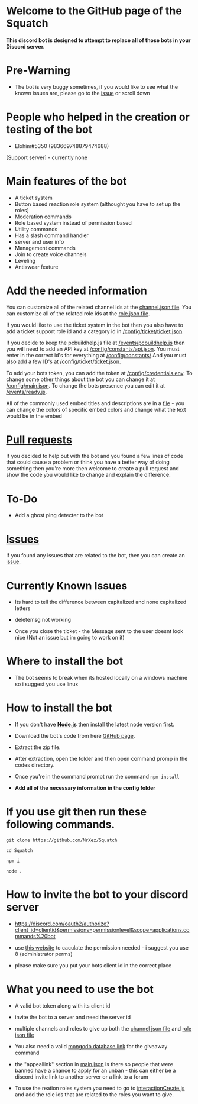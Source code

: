 # Welcome to the GitHub page of the Squatch
#### This discord bot is designed to attempt to replace all of those bots in your Discord server.


# Pre-Warning
* The bot is very buggy sometimes, if you would like to see what the known issues are, please go to the [issue](https://github.com/TheGreatElohim/Squatch/issues) or scroll down


# People who helped in the creation or testing of the bot
* Elohim#5350 (983669748879474688)


[Support server] - currently none

# Main features of the bot
* A ticket system
* Button based reaction role system (althought you have to set up the roles)
* Moderation commands
* Role based system instead of permission based
* Utility commands
* Has a slash command handler
* server and user info
* Management commands
* Join to create voice channels
* Leveling
* Antiswear feature




# Add the needed information
You can customize all of the related channel ids at the [channel.json file](https://github.com/TheGreatElohim/Squatch/blob/main/config/constants/channel.json).
You can customize all of the related role ids at the [role.json file](https://github.com/TheGreatElohim/Squatch/blob/main/config/constants/roles.json).

If you would like to use the ticket system in the bot then you also have to add a ticket support role id and a category id in [/config/ticket/ticket.json](https://github.com/TheGreatElohim/Squatch/tree/main/config/ticket/ticket.json)

If you decide to keep the pcbuildhelp.js file at [/events/pcbuildhelp.js](https://github.com/TheGreatElohim/Squatch/tree/main/events/pcbuildhelp.js) then you will need to add an API key at [/config/constants/api.json](https://github.com/TheGreatElohim/Squatch/blob/main/config/constants/api.json). You must enter in the correct id's for everything at [/config/constants/](https://github.com/TheGreatElohim/Squatch/tree/main/config/constants) And you must also add a few ID's at [/config/ticket/ticket.json](https://github.com/TheGreatElohim/Squatch/tree/main/config/ticket/ticket.json).

To add your bots token, you can add the token at [/config/credentials.env](https://github.com/TheGreatElohim/Squatch/blob/main/config/credentials.env). To change some other things about the bot you can change it at [/config/main.json](https://github.com/TheGreatElohim/Squatch/blob/main/config/main.json). To change the bots presence you can edit it at [/events/ready.js](https://github.com/TheGreatElohim/Squatch/blob/main/events/ready.js).


All of the commonly used embed titles and descriptions are in a [file](https://github.com/TheGreatElohim/Squatch/tree/main/config/embed/embedMSG.json) - you can change the colors of specific embed colors and change what the text would be in the embed




# [Pull requests](https://github.com/TheGreatElohim/Squatch/pulls)
If you decided to help out with the bot and you found a few lines of code that could cause a problem or think you have a better way of doing something then you're more then welcome to create a pull request and show the code you would like to change and explain the difference.



# To-Do

* Add a ghost ping detecter to the bot 



# [Issues](https://github.com/TheGreatElohim/Squatch/issues)

If you found any issues that are related to the bot, then you can create an [issue](https://github.com/TheGreatElohim/Squatch/issues).


# Currently Known Issues

* Its hard to tell the difference between capitalized and none capitalized letters 

* deletemsg not working

* Once you close the ticket - the Message sent to the user doesnt look nice (Not an issue but im going to work on it)



# Where to install the bot

* The bot seems to break when its hosted locally on a windows machine so i suggest you use linux 


# How to install the bot

* If you don't have [**Node.js**](https://nodejs.org/en/) then install the latest node version first.

* Download the bot's code from here [GitHub page](https://github.com/TheGreatElohim/Squatch/archive/refs/heads/main.zip).

* Extract the zip file.

* After extraction, open the folder and then open command promp in the codes directory.

* Once you're in the command prompt run the command `npm install`

* **Add all of the necessary information in the config folder**



# If you use git then run these following commands.

```
git clone https://github.com/MrXez/Squatch

cd Squatch

npm i

node .
```



# How to invite the bot to your discord server

* https://discord.com/oauth2/authorize?client_id=clientid&permissions=permissionlevel&scope=applications.commands%20bot

* use [this website](https://discordapi.com/permissions.html) to caculate the permission needed - i suggest you use 8 (administrator perms)

* please make sure you put your bots client id in the correct place





# What you need to use the bot

* A valid bot token along with its client id

* invite the bot to a server and need the server id

* multiple channels and roles to give up both the [channel json file](https://github.com/TheGreatElohim/Squatch/blob/main/config/constants/channel.json) and [role json file](https://github.com/TheGreatElohim/Squatch/blob/main/config/constants/roles.json) 

* You also need a valid [mongodb database link](https://www.mongodb.com/) for the giveaway command

* the "appeallink" section in [main.json](https://github.com/TheGreatElohim/Squatch/blob/main/config/main.json) is there so people that were banned have a chance to apply for an unban - this can either be a discord invite link to another server or a link to a forum

* To use the reation roles system you need to go to [interactionCreate.js](https://github.com/TheGreatElohim/Squatch/blob/main/functions/interactionCreate.js) and add the role ids that are related to the roles you want to give. 
